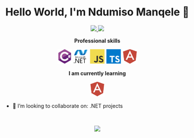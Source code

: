 <h1 align="center">Hello World, I'm Ndumiso Manqele 👋</h1>

<p align="center">
  <a href="https://linkedin.com/in/ndumiso-manqele-7ab144152" target="_blank">
    <img src="https://img.icons8.com/fluent/48/000000/linkedin.png" />
  </a>

  <a href="https://twitter.com/NduManqele" target="_blank">
    <img src="https://img.icons8.com/fluent/48/000000/twitter.png" />
  </a>
</p>

<p align="center"> 
  <strong>
    Professional skills
  </strong>
</p>

<p align="center"> 
  <img src="https://raw.githubusercontent.com/devicons/devicon/master/icons/csharp/csharp-original.svg" alt="csharp" width="40" height="40" />
  <img src="https://raw.githubusercontent.com/devicons/devicon/master/icons/dot-net/dot-net-original-wordmark.svg" alt="dotnet" width="40" height="40" />
  <img src="https://raw.githubusercontent.com/devicons/devicon/master/icons/javascript/javascript-original.svg" alt="javascript" width="40" height="40" />
  <img src="https://raw.githubusercontent.com/devicons/devicon/master/icons/typescript/typescript-original.svg" alt="typescript" width="40" height="40" />
  <img src="https://raw.githubusercontent.com/devicons/devicon/master/icons/angularjs/angularjs-plain.svg" alt="angular" width="40" height="40" />
</p>

<p align="center"> 
  <strong>
    I am currently learning
  </strong>
</p>

<p align="center"> 
  <img src="https://raw.githubusercontent.com/devicons/devicon/master/icons/angularjs/angularjs-plain.svg" alt="angular" width="40" height="40" />
</p>

- 👯 I’m looking to collaborate on: .NET projects

</br>

<p align="center">
 <a href="#" alt="Ndumiso Manqele's github stats">
  <img src="https://github-readme-stats.vercel.app/api?username=Nduh0976&theme=tokyonight&show_icons=true" />
 </a>
</p>

<!--
**Nduh0976/Nduh0976** is a ✨ _special_ ✨ repository because its `README.md` (this file) appears on your GitHub profile.

Here are some ideas to get you started:

- 🔭 I’m currently working on ...
- 🌱 I’m currently learning ...
- 👯 I’m looking to collaborate on ...
- 🤔 I’m looking for help with ...
- 💬 Ask me about ...
- 📫 How to reach me: ...
- 😄 Pronouns: ...
- ⚡ Fun fact: ...
-->
